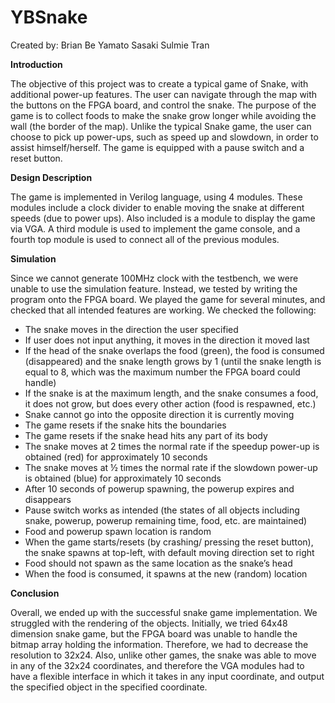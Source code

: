 # YBSnake

Created by:
	Brian Be
	Yamato Sasaki
	Sulmie Tran

__Introduction__

The objective of this project was to create a typical game of Snake, with additional power-up features. The user can navigate through the map with the buttons on the FPGA board, and control the snake. The purpose of the game is to collect foods to make the snake grow longer while avoiding the wall (the border of the map). Unlike the typical Snake game, the user can choose to pick up power-ups, such as speed up and slowdown, in order to assist himself/herself. The game is equipped with a pause switch and a reset button.
 
__Design Description__

The game is implemented in Verilog language, using 4 modules. These modules include a clock divider to enable moving the snake at different speeds (due to power ups). Also included is a module to display the game via VGA. A third module is used to implement the game console, and a fourth top module is used to connect all of the previous modules.

 
__Simulation__

Since we cannot generate 100MHz clock with the testbench, we were unable to use the simulation feature. Instead, we tested by writing the program onto the FPGA board. We played the game for several minutes, and checked that all intended features are working.
We checked the following:
* The snake moves in the direction the user specified
* If user does not input anything, it moves in the direction it moved last
* If the head of the snake overlaps the food (green), the food is consumed (disappeared) and the snake length grows by 1 (until the snake length is equal to 8, which was the maximum number the FPGA board could handle)
* If the snake is at the maximum length, and the snake consumes a food, it does not grow, but does every other action (food is respawned, etc.)
* Snake cannot go into the opposite direction it is currently moving
* The game resets if the snake hits the boundaries
* The game resets if the snake head hits any part of its body
* The snake moves at 2 times the normal rate if the speedup power-up is obtained (red) for approximately 10 seconds
* The snake moves at ½ times the normal rate if the slowdown power-up is obtained (blue) for approximately 10 seconds
* After 10 seconds of powerup spawning, the powerup expires and disappears
* Pause switch works as intended (the states of all objects including snake, powerup, powerup remaining time, food, etc. are maintained)
* Food and powerup spawn location is random
* When the game starts/resets (by crashing/ pressing the reset button), the snake spawns at top-left, with default moving direction set to right
* Food should not spawn as the same location as the snake’s head
* When the food is consumed, it spawns at the new (random) location
 
 
__Conclusion__

Overall, we ended up with the successful snake game implementation. We struggled with the rendering of the objects. Initially, we tried 64x48 dimension snake game, but the FPGA board was unable to handle the bitmap array holding the information. Therefore, we had to decrease the resolution to 32x24. Also, unlike other games, the snake was able to move in any of the 32x24 coordinates, and therefore the VGA modules had to have a flexible interface in which it takes in any input coordinate, and output the specified object in the specified coordinate. 
